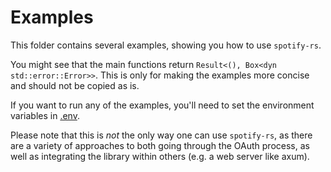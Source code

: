 # Examples

This folder contains several examples, showing you how to use `spotify-rs`.

You might see that the main functions return
`Result<(), Box<dyn std::error::Error>>`.
This is only for making the examples more concise and should not be copied as is.

If you want to run any of the examples, you'll need to set the environment variables in [.env](.env).

Please note that this is *not* the only way one can use `spotify-rs`, as there are
a variety of approaches to both going through the OAuth process, as well as
integrating the library within others (e.g. a web server like axum).
